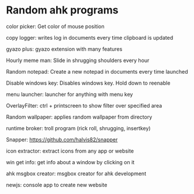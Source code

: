 # Random ahk programs

color picker: Get color of mouse position

copy logger: writes log in documents every time clipboard is updated

gyazo plus: gyazo extension with many features

Hourly meme man: Slide in shrugging shoulders every hour

Random notepad: Create a new notepad in documents every time launched

Disable windows key: Disables windows key. Hold down to reenable

menu launcher: launcher for anything with menu key

OverlayFilter: ctrl + printscreen to show filter over specified area

Random wallpaper: applies random wallpaper from directory

runtime broker: troll program (rick roll, shrugging, insertkey)

Snapper: https://github.com/halvis82/snapper

icon extractor: extract icons from any app or website

win get info: get info about a window by clicking on it

ahk msgbox creator: msgbox creator for ahk development

newjs: console app to create new website

